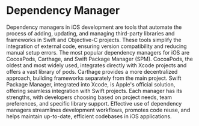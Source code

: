 # Dependency Manager

Dependency managers in iOS development are tools that automate the process of adding, updating, and managing third-party libraries and frameworks in Swift and Objective-C projects. These tools simplify the integration of external code, ensuring version compatibility and reducing manual setup errors. The most popular dependency managers for iOS are CocoaPods, Carthage, and Swift Package Manager (SPM). CocoaPods, the oldest and most widely used, integrates directly with Xcode projects and offers a vast library of pods. Carthage provides a more decentralized approach, building frameworks separately from the main project. Swift Package Manager, integrated into Xcode, is Apple's official solution, offering seamless integration with Swift projects. Each manager has its strengths, with developers choosing based on project needs, team preferences, and specific library support. Effective use of dependency managers streamlines development workflows, promotes code reuse, and helps maintain up-to-date, efficient codebases in iOS applications.